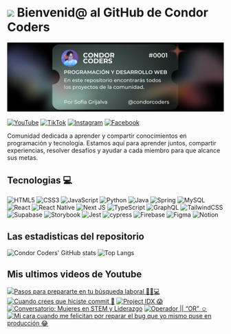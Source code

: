 # <img src="https://media.giphy.com/media/lGhBlBMIN2XsEteTN3/giphy.gif" width="100"/> Bienvenid@ al GitHub de Condor Coders

![Banner de Condor Coders](banner-github-condor-coders.png)

[![YouTube](https://img.shields.io/badge/YouTube-%23FF0000.svg?style=for-the-badge&logo=YouTube&logoColor=white)](https://www.youtube.com/@condorcoders)
[![TikTok](https://img.shields.io/badge/TikTok-%23000000.svg?style=for-the-badge&logo=TikTok&logoColor=white)](https://www.tiktok.com/@condorcoders)
[![Instagram](https://img.shields.io/badge/Instagram-%23E4405F.svg?style=for-the-badge&logo=Instagram&logoColor=white)](https://www.instagram.com/condorcoders/)
[![Facebook](https://img.shields.io/badge/Facebook-%231877F2.svg?style=for-the-badge&logo=Facebook&logoColor=white)](https://www.facebook.com/condorcoders/)

Comunidad dedicada a aprender y compartir conocimientos en programación y tecnología. Estamos aquí para aprender juntos, compartir experiencias, resolver desafíos y ayudar a cada miembro para que alcance sus metas.

## Tecnologias 💻
![HTML5](https://img.shields.io/badge/html5-%23E34F26.svg?style=for-the-badge&logo=html5&logoColor=white)
![CSS3](https://img.shields.io/badge/css3-%231572B6.svg?style=for-the-badge&logo=css3&logoColor=white)
![JavaScript](https://img.shields.io/badge/javascript-%23323330.svg?style=for-the-badge&logo=javascript&logoColor=%23F7DF1E)
![Python](https://img.shields.io/badge/python-3670A0?style=for-the-badge&logo=python&logoColor=ffdd54)
![Java](https://img.shields.io/badge/java-%23ED8B00.svg?style=for-the-badge&logo=openjdk&logoColor=white)
![Spring](https://img.shields.io/badge/spring-%236DB33F.svg?style=for-the-badge&logo=spring&logoColor=white)
![MySQL](https://img.shields.io/badge/mysql-%2300f.svg?style=for-the-badge&logo=mysql&logoColor=white)
<br/>
![React](https://img.shields.io/badge/react-%2320232a.svg?style=for-the-badge&logo=react&logoColor=%2361DAFB)
![React Native](https://img.shields.io/badge/react_native-%2320232a.svg?style=for-the-badge&logo=react&logoColor=%2361DAFB)
![Next JS](https://img.shields.io/badge/Next-black?style=for-the-badge&logo=next.js&logoColor=white)
![TypeScript](https://img.shields.io/badge/typescript-%23007ACC.svg?style=for-the-badge&logo=typescript&logoColor=white)
![GraphQL](https://img.shields.io/badge/-GraphQL-E10098?style=for-the-badge&logo=graphql&logoColor=white)
![TailwindCSS](https://img.shields.io/badge/tailwindcss-%2338B2AC.svg?style=for-the-badge&logo=tailwind-css&logoColor=white)
<br/>
![Supabase](https://img.shields.io/badge/Supabase-3ECF8E?style=for-the-badge&logo=supabase&logoColor=white)
![Storybook](https://img.shields.io/badge/-Storybook-FF4785?style=for-the-badge&logo=storybook&logoColor=white)
![Jest](https://img.shields.io/badge/-jest-%23C21325?style=for-the-badge&logo=jest&logoColor=white)
![cypress](https://img.shields.io/badge/-cypress-%23E5E5E5?style=for-the-badge&logo=cypress&logoColor=058a5e)
![Firebase](https://img.shields.io/badge/Firebase-039BE5?style=for-the-badge&logo=Firebase&logoColor=white)
![Figma](https://img.shields.io/badge/figma-%23F24E1E.svg?style=for-the-badge&logo=figma&logoColor=white)
![Notion](https://img.shields.io/badge/Notion-%23000000.svg?style=for-the-badge&logo=notion&logoColor=white)

## Las estadisticas del repositorio
![Condor Coders' GitHub stats](https://github-readme-stats.vercel.app/api?username=condorcoders&show_icons=true&theme=dark) ![Top Langs](https://github-readme-stats.vercel.app/api/top-langs/?username=condorcoders&layout=compact&theme=dark)

## Mis ultimos videos de Youtube
<!-- BEGIN YOUTUBE-CARDS -->
[![Pasos para prepararte en tu búsqueda laboral 👨‍💼💻](https://ytcards.demolab.com/?id=3uo_HNsyL5A&title=Pasos+para+prepararte+en+tu+b%C3%BAsqueda+laboral+%F0%9F%91%A8%E2%80%8D%F0%9F%92%BC%F0%9F%92%BB&lang=en&timestamp=1712858600&background_color=%230d1117&title_color=%23ffffff&stats_color=%23dedede&max_title_lines=1&width=250&border_radius=5 "Pasos para prepararte en tu búsqueda laboral 👨‍💼💻")](https://www.youtube.com/watch?v=3uo_HNsyL5A)
[![Cuando crees que hiciste commit 🤭](https://ytcards.demolab.com/?id=CnL-KJc7CwE&title=Cuando+crees+que+hiciste+commit+%F0%9F%A4%AD&lang=en&timestamp=1712342593&background_color=%230d1117&title_color=%23ffffff&stats_color=%23dedede&max_title_lines=1&width=250&border_radius=5 "Cuando crees que hiciste commit 🤭")](https://www.youtube.com/watch?v=CnL-KJc7CwE)
[![Project IDX 😱](https://ytcards.demolab.com/?id=dBqGjy2rVZ4&title=Project+IDX+%F0%9F%98%B1&lang=en&timestamp=1712252980&background_color=%230d1117&title_color=%23ffffff&stats_color=%23dedede&max_title_lines=1&width=250&border_radius=5 "Project IDX 😱")](https://www.youtube.com/watch?v=dBqGjy2rVZ4)
[![Conversatorio: Mujeres en STEM y Liderazgo](https://ytcards.demolab.com/?id=Csy_tBq1Jqc&title=Conversatorio%3A+Mujeres+en+STEM+y+Liderazgo&lang=en&timestamp=1711881948&background_color=%230d1117&title_color=%23ffffff&stats_color=%23dedede&max_title_lines=1&width=250&border_radius=5 "Conversatorio: Mujeres en STEM y Liderazgo")](https://www.youtube.com/watch?v=Csy_tBq1Jqc)
[![Operador || “OR” ☺️](https://ytcards.demolab.com/?id=XpxCTL3BxDs&title=Operador+%7C%7C+%E2%80%9COR%E2%80%9D+%E2%98%BA%EF%B8%8F&lang=en&timestamp=1711735081&background_color=%230d1117&title_color=%23ffffff&stats_color=%23dedede&max_title_lines=1&width=250&border_radius=5 "Operador || “OR” ☺️")](https://www.youtube.com/watch?v=XpxCTL3BxDs)
[![Mi cara cuando me felicitan por reparar el bug que yo mismo puse en producción 😂](https://ytcards.demolab.com/?id=60oCyFsC9AI&title=Mi+cara+cuando+me+felicitan+por+reparar+el+bug+que+yo+mismo+puse+en+producci%C3%B3n+%F0%9F%98%82&lang=en&timestamp=1711648725&background_color=%230d1117&title_color=%23ffffff&stats_color=%23dedede&max_title_lines=1&width=250&border_radius=5 "Mi cara cuando me felicitan por reparar el bug que yo mismo puse en producción 😂")](https://www.youtube.com/watch?v=60oCyFsC9AI)
<!-- END YOUTUBE-CARDS -->
